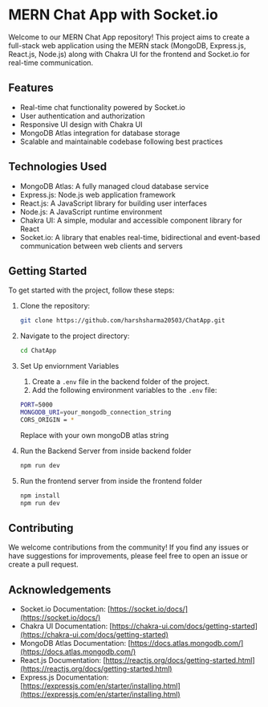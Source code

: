 # MERN Chat App with Socket.io

Welcome to our MERN Chat App repository! This project aims to create a full-stack web application using the MERN stack (MongoDB, Express.js, React.js, Node.js) along with Chakra UI for the frontend and Socket.io for real-time communication.

## Features

- Real-time chat functionality powered by Socket.io
- User authentication and authorization
- Responsive UI design with Chakra UI
- MongoDB Atlas integration for database storage
- Scalable and maintainable codebase following best practices

## Technologies Used

- MongoDB Atlas: A fully managed cloud database service
- Express.js: Node.js web application framework
- React.js: A JavaScript library for building user interfaces
- Node.js: A JavaScript runtime environment
- Chakra UI: A simple, modular and accessible component library for React
- Socket.io: A library that enables real-time, bidirectional and event-based communication between web clients and servers

## Getting Started

To get started with the project, follow these steps:

1. Clone the repository:

   ```bash
   git clone https://github.com/harshsharma20503/ChatApp.git
   ```
2. Navigate to the project directory:

   ```bash
   cd ChatApp
   ```
3. Set Up enviornment Variables
   1. Create a `.env` file in the backend folder of the project.
   2. Add the following environment variables to the `.env` file:

   ```bash
   PORT=5000
   MONGODB_URI=your_mongodb_connection_string
   CORS_ORIGIN = *
   ```
   Replace with your own mongoDB atlas string
   
5. Run the Backend Server from inside backend folder
   
   ```bash
   npm run dev
   ```
6. Run the frontend server from inside the frontend folder
   
   ``` bash
   npm install
   npm run dev
   ```
   
## Contributing

We welcome contributions from the community! If you find any issues or have suggestions for improvements, please feel free to open an issue or create a pull request.

## Acknowledgements

- Socket.io Documentation: [https://socket.io/docs/](https://socket.io/docs/)
- Chakra UI Documentation: [https://chakra-ui.com/docs/getting-started](https://chakra-ui.com/docs/getting-started)
- MongoDB Atlas Documentation: [https://docs.atlas.mongodb.com/](https://docs.atlas.mongodb.com/)
- React.js Documentation: [https://reactjs.org/docs/getting-started.html](https://reactjs.org/docs/getting-started.html)
- Express.js Documentation: [https://expressjs.com/en/starter/installing.html](https://expressjs.com/en/starter/installing.html)
